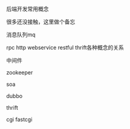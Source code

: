 后端开发常用概念

很多还没接触，这里做个备忘



消息队列mq

rpc http	webservice restful thrift各种概念的关系





中间件



zookeeper



soa



dubbo

thrift

cgi
fastcgi